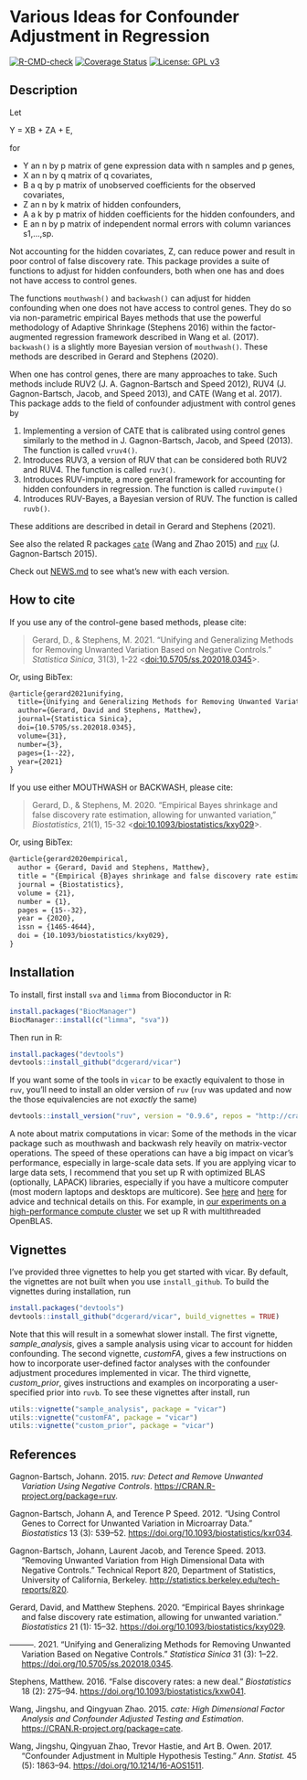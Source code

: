 Various Ideas for Confounder Adjustment in Regression
================

<!-- README.md is generated from README.Rmd. Please edit that file -->
<!-- badges: start -->

[![R-CMD-check](https://github.com/dcgerard/vicar/workflows/R-CMD-check/badge.svg)](https://github.com/dcgerard/vicar/actions)
[![Coverage
Status](https://coveralls.io/repos/github/dcgerard/vicar/badge.svg?branch=master)](https://coveralls.io/github/dcgerard/vicar?branch=master)
[![License: GPL
v3](https://img.shields.io/badge/License-GPL%20v3-blue.svg)](https://www.gnu.org/licenses/gpl-3.0)
<!-- badges: end -->

## Description

Let

Y = XB + ZA + E,

for

-   Y an n by p matrix of gene expression data with n samples and p
    genes,
-   X an n by q matrix of q covariates,
-   B a q by p matrix of unobserved coefficients for the observed
    covariates,
-   Z an n by k matrix of hidden confounders,
-   A a k by p matrix of hidden coefficients for the hidden confounders,
    and
-   E an n by p matrix of independent normal errors with column
    variances s1,…,sp.

Not accounting for the hidden covariates, Z, can reduce power and result
in poor control of false discovery rate. This package provides a suite
of functions to adjust for hidden confounders, both when one has and
does not have access to control genes.

The functions `mouthwash()` and `backwash()` can adjust for hidden
confounding when one does not have access to control genes. They do so
via non-parametric empirical Bayes methods that use the powerful
methodology of Adaptive Shrinkage (Stephens 2016) within the
factor-augmented regression framework described in Wang et al. (2017).
`backwash()` is a slightly more Bayesian version of `mouthwash()`. These
methods are described in Gerard and Stephens (2020).

When one has control genes, there are many approaches to take. Such
methods include RUV2 (J. A. Gagnon-Bartsch and Speed 2012), RUV4 (J.
Gagnon-Bartsch, Jacob, and Speed 2013), and CATE (Wang et al. 2017).
This package adds to the field of confounder adjustment with control
genes by

1.  Implementing a version of CATE that is calibrated using control
    genes similarly to the method in J. Gagnon-Bartsch, Jacob, and
    Speed (2013). The function is called `vruv4()`.
2.  Introduces RUV3, a version of RUV that can be considered both RUV2
    and RUV4. The function is called `ruv3()`.
3.  Introduces RUV-impute, a more general framework for accounting for
    hidden confounders in regression. The function is called
    `ruvimpute()`
4.  Introduces RUV-Bayes, a Bayesian version of RUV. The function is
    called `ruvb()`.

These additions are described in detail in Gerard and Stephens (2021).

See also the related R packages
[`cate`](https://cran.r-project.org/package=cate) (Wang and Zhao 2015)
and [`ruv`](https://cran.r-project.org/package=ruv) (J. Gagnon-Bartsch
2015).

Check out [NEWS.md](NEWS.md) to see what’s new with each version.

## How to cite

If you use any of the control-gene based methods, please cite:

> Gerard, D., & Stephens, M. 2021. “Unifying and Generalizing Methods
> for Removing Unwanted Variation Based on Negative Controls.”
> *Statistica Sinica*, 31(3), 1-22
> &lt;[doi:10.5705/ss.202018.0345](https://doi.org/10.5705/ss.202018.0345)&gt;.

Or, using BibTex:

``` tex
@article{gerard2021unifying,
  title={Unifying and Generalizing Methods for Removing Unwanted Variation Based on Negative Controls},
  author={Gerard, David and Stephens, Matthew},
  journal={Statistica Sinica},
  doi={10.5705/ss.202018.0345},
  volume={31},
  number={3},
  pages={1--22},
  year={2021}
}
```

If you use either MOUTHWASH or BACKWASH, please cite:

> Gerard, D., & Stephens, M. 2020. “Empirical Bayes shrinkage and false
> discovery rate estimation, allowing for unwanted variation,”
> *Biostatistics*, 21(1), 15-32
> &lt;[doi:10.1093/biostatistics/kxy029](https://doi.org/10.1093/biostatistics/kxy029)&gt;.

Or, using BibTex:

``` tex
@article{gerard2020empirical,
  author = {Gerard, David and Stephens, Matthew},
  title = "{Empirical {B}ayes shrinkage and false discovery rate estimation, allowing for unwanted variation}",
  journal = {Biostatistics},
  volume = {21},
  number = {1},
  pages = {15--32},
  year = {2020},
  issn = {1465-4644},
  doi = {10.1093/biostatistics/kxy029},
}
```

## Installation

To install, first install `sva` and `limma` from Bioconductor in R:

``` r
install.packages("BiocManager")
BiocManager::install(c("limma", "sva"))
```

Then run in R:

``` r
install.packages("devtools")
devtools::install_github("dcgerard/vicar")
```

If you want some of the tools in `vicar` to be exactly equivalent to
those in `ruv`, you’ll need to install an older version of `ruv` (`ruv`
was updated and now the those equivalencies are not *exactly* the same)

``` r
devtools::install_version("ruv", version = "0.9.6", repos = "http://cran.us.r-project.org")
```

A note about matrix computations in vicar: Some of the methods in the
vicar package such as mouthwash and backwash rely heavily on
matrix-vector operations. The speed of these operations can have a big
impact on vicar’s performance, especially in large-scale data sets. If
you are applying vicar to large data sets, I recommend that you set up R
with optimized BLAS (optionally, LAPACK) libraries, especially if you
have a multicore computer (most modern laptops and desktops are
multicore). See
[here](https://csgillespie.github.io/efficientR/set-up.html#blas-and-alternative-r-interpreters)
and
[here](https://cran.r-project.org/doc/manuals/r-release/R-admin.html#Linear-algebra)
for advice and technical details on this. For example, in [our
experiments on a high-performance compute
cluster](https://github.com/pcarbo/mouthwash_sims/blob/master/mouthwash.sbatch)
we set up R with multithreaded OpenBLAS.

## Vignettes

I’ve provided three vignettes to help you get started with vicar. By
default, the vignettes are not built when you use `install_github`. To
build the vignettes during installation, run

``` r
install.packages("devtools")
devtools::install_github("dcgerard/vicar", build_vignettes = TRUE)
```

Note that this will result in a somewhat slower install. The first
vignette, *sample\_analysis*, gives a sample analysis using vicar to
account for hidden confounding. The second vignette, *customFA*, gives a
few instructions on how to incorporate user-defined factor analyses with
the confounder adjustment procedures implemented in vicar. The third
vignette, *custom\_prior*, gives instructions and examples on
incorporating a user-specified prior into `ruvb`. To see these vignettes
after install, run

``` r
utils::vignette("sample_analysis", package = "vicar")
utils::vignette("customFA", package = "vicar")
utils::vignette("custom_prior", package = "vicar")
```

## References

<div id="refs" class="references csl-bib-body hanging-indent">

<div id="ref-bartsch2015ruv" class="csl-entry">

Gagnon-Bartsch, Johann. 2015. *<span class="nocase">ruv</span>: Detect
and Remove Unwanted Variation Using Negative Controls*.
<https://CRAN.R-project.org/package=ruv>.

</div>

<div id="ref-gagnon2012using" class="csl-entry">

Gagnon-Bartsch, Johann A, and Terence P Speed. 2012. “Using Control
Genes to Correct for Unwanted Variation in Microarray Data.”
*Biostatistics* 13 (3): 539–52.
<https://doi.org/10.1093/biostatistics/kxr034>.

</div>

<div id="ref-gagnon2013removing" class="csl-entry">

Gagnon-Bartsch, Johann, Laurent Jacob, and Terence Speed. 2013.
“Removing Unwanted Variation from High Dimensional Data with Negative
Controls.” Technical Report 820, Department of Statistics, University of
California, Berkeley. <http://statistics.berkeley.edu/tech-reports/820>.

</div>

<div id="ref-gerard2020empirical" class="csl-entry">

Gerard, David, and Matthew Stephens. 2020. “<span
class="nocase">Empirical Bayes shrinkage and false discovery rate
estimation, allowing for unwanted variation</span>.” *Biostatistics* 21
(1): 15–32. <https://doi.org/10.1093/biostatistics/kxy029>.

</div>

<div id="ref-gerard2021unifying" class="csl-entry">

———. 2021. “Unifying and Generalizing Methods for Removing Unwanted
Variation Based on Negative Controls.” *Statistica Sinica* 31 (3): 1–22.
<https://doi.org/10.5705/ss.202018.0345>.

</div>

<div id="ref-stephens2016false" class="csl-entry">

Stephens, Matthew. 2016. “<span class="nocase">False discovery rates: a
new deal</span>.” *Biostatistics* 18 (2): 275–94.
<https://doi.org/10.1093/biostatistics/kxw041>.

</div>

<div id="ref-wang2015cate" class="csl-entry">

Wang, Jingshu, and Qingyuan Zhao. 2015. *<span
class="nocase">cate</span>: High Dimensional Factor Analysis and
Confounder Adjusted Testing and Estimation*.
<https://CRAN.R-project.org/package=cate>.

</div>

<div id="ref-wang2017confounder" class="csl-entry">

Wang, Jingshu, Qingyuan Zhao, Trevor Hastie, and Art B. Owen. 2017.
“Confounder Adjustment in Multiple Hypothesis Testing.” *Ann. Statist.*
45 (5): 1863–94. <https://doi.org/10.1214/16-AOS1511>.

</div>

</div>
